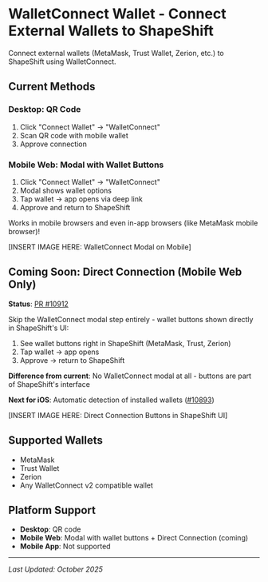 # WalletConnect Wallet - Connect External Wallets to ShapeShift

Connect external wallets (MetaMask, Trust Wallet, Zerion, etc.) to ShapeShift using WalletConnect.

## Current Methods

### Desktop: QR Code
1. Click "Connect Wallet" → "WalletConnect"
2. Scan QR code with mobile wallet
3. Approve connection

### Mobile Web: Modal with Wallet Buttons
1. Click "Connect Wallet" → "WalletConnect"
2. Modal shows wallet options
3. Tap wallet → app opens via deep link
4. Approve and return to ShapeShift

Works in mobile browsers and even in-app browsers (like MetaMask mobile browser)!

[INSERT IMAGE HERE: WalletConnect Modal on Mobile]

## Coming Soon: Direct Connection (Mobile Web Only)

**Status**: [PR #10912](https://github.com/shapeshift/web/pull/10912)

Skip the WalletConnect modal step entirely - wallet buttons shown directly in ShapeShift's UI:

1. See wallet buttons right in ShapeShift (MetaMask, Trust, Zerion)
2. Tap wallet → app opens
3. Approve → return to ShapeShift

**Difference from current**: No WalletConnect modal at all - buttons are part of ShapeShift's interface

**Next for iOS**: Automatic detection of installed wallets ([#10893](https://github.com/shapeshift/web/issues/10893))

[INSERT IMAGE HERE: Direct Connection Buttons in ShapeShift UI]

## Supported Wallets

- MetaMask
- Trust Wallet
- Zerion
- Any WalletConnect v2 compatible wallet

## Platform Support

- **Desktop**: QR code
- **Mobile Web**: Modal with wallet buttons + Direct Connection (coming)
- **Mobile App**: Not supported

---

*Last Updated: October 2025*